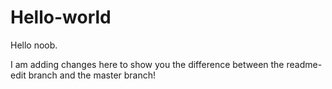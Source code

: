 # Hello-world
Hello noob.

I am adding changes here to show you the difference between the readme-edit branch and the master branch!
